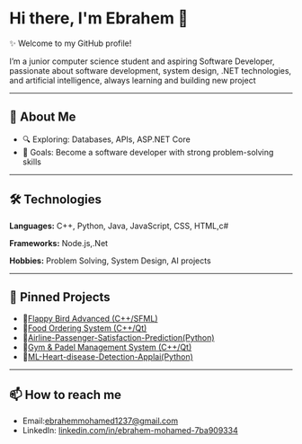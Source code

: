 # Hi there, I'm Ebrahem 👋

✨ Welcome to my GitHub profile!

I’m a junior computer science student and aspiring Software Developer, passionate about software development, system design, .NET technologies, and artificial intelligence, always learning and building new project

---

## 🚀 About Me
- 🔍 Exploring: Databases, APIs, ASP.NET Core 
- 🎯 Goals: Become a software developer with strong problem-solving skills  

---

## 🛠️ Technologies
**Languages:** C++, Python, Java, JavaScript, CSS, HTML,c# 

**Frameworks:** Node.js,.Net 

**Hobbies:** Problem Solving, System Design, AI projects  

---

## 📌 Pinned Projects
- 🔹[Flappy Bird Advanced (C++/SFML)](link_here)
- 🔹[Food Ordering System (C++/Qt)](link_here)
- 🔹[Airline-Passenger-Satisfaction-Prediction(Python)](link_here)
- 🔹[Gym & Padel Management System (C++/Qt)](link_here)
- 🔹[ML-Heart-disease-Detection-Applai(Python)](link_here)
---

## 📫 How to reach me
- Email:ebrahemmohamed1237@gmail.com 
- LinkedIn: [linkedin.com/in/ebrahem-mohamed-7ba909334](https://www.linkedin.com/in/ebrahem-mohamed-7ba909334/) 
